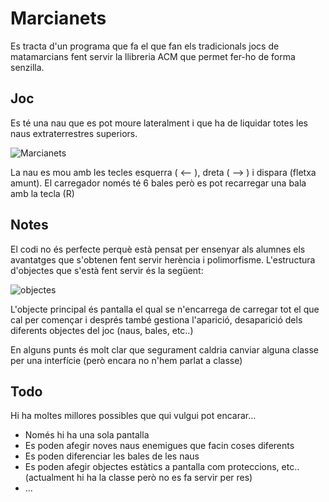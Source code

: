 Marcianets
============
Es tracta d'un programa que fa el que fan els tradicionals jocs de matamarcians fent servir la llibreria ACM que permet fer-ho de forma senzilla. 

Joc
------------
Es té una nau que es pot moure lateralment i que ha de liquidar totes les naus extraterrestres superiors.

![Marcianets](http://imageshack.com/a/img809/5452/kwpf.png "screenshoot marcianets")

La nau es mou amb les tecles esquerra ( <-- ), dreta ( --> ) i dispara (fletxa amunt). El carregador només té 6 bales però es pot recarregar una bala amb la tecla (R)

Notes
--------
El codi no és perfecte perquè està pensat per ensenyar als alumnes els avantatges que s'obtenen fent servir herència i polimorfisme. L'estructura d'objectes que s'està fent servir és la següent: 

![objectes](http://imageshack.com/a/img560/588/bmwe.png "Relació entre classes") 

L'objecte principal és pantalla el qual se n'encarrega de carregar tot el que cal per començar i després també gestiona l'aparició, desaparició dels diferents objectes del joc (naus, bales, etc..)

En alguns punts és molt clar que segurament caldria canviar alguna classe per una interfície (però encara no n'hem parlat a classe)

Todo
----------
Hi ha moltes millores possibles que qui vulgui pot encarar...

* Només hi ha una sola pantalla 
* Es poden afegir noves naus enemigues que facin coses diferents
* Es poden diferenciar les bales de les naus
* Es poden afegir objectes estàtics a pantalla com proteccions, etc.. (actualment hi ha la classe però no es fa servir per res)
* ... 

